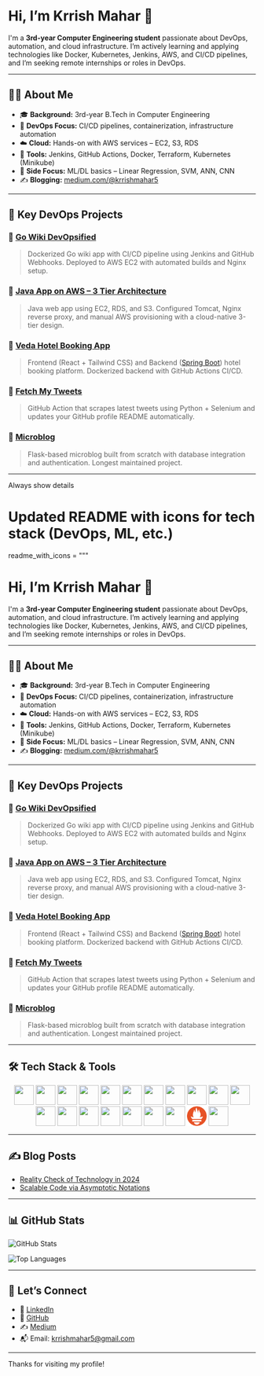 
# Hi, I’m Krrish Mahar 👋

I'm a **3rd-year Computer Engineering student** passionate about DevOps, automation, and cloud infrastructure. I’m actively learning and applying technologies like Docker, Kubernetes, Jenkins, AWS, and CI/CD pipelines, and I’m seeking remote internships or roles in DevOps.

---

## 🧑‍💻 About Me

- 🎓 **Background:** 3rd-year B.Tech in Computer Engineering
- 🌱 **DevOps Focus:** CI/CD pipelines, containerization, infrastructure automation
- ☁️ **Cloud:** Hands-on with AWS services – EC2, S3, RDS
- 🐳 **Tools:** Jenkins, GitHub Actions, Docker, Terraform, Kubernetes (Minikube)
- 🤖 **Side Focus:** ML/DL basics – Linear Regression, SVM, ANN, CNN
- ✍️ **Blogging:** [medium.com/@krrishmahar5](https://medium.com/@krrishmahar5)

---

## 🚀 Key DevOps Projects

### 🔹 [Go Wiki DevOpsified](https://github.com/krrishmahar/go-wiki-devopsified)
> Dockerized Go wiki app with CI/CD pipeline using Jenkins and GitHub Webhooks. Deployed to AWS EC2 with automated builds and Nginx setup.

### 🔹 [Java App on AWS – 3 Tier Architecture](https://github.com/krrishmahar/Java-App-on-AWS-3-Tier-Architecture)
> Java web app using EC2, RDS, and S3. Configured Tomcat, Nginx reverse proxy, and manual AWS provisioning with a cloud-native 3-tier design.

### 🔹 [Veda Hotel Booking App](https://github.com/krrishmahar/veda-app)
> Frontend (React + Tailwind CSS) and Backend ([Spring Boot](https://github.com/krrishmahar/veda-app-backend)) hotel booking platform. Dockerized backend with GitHub Actions CI/CD.

### 🔹 [Fetch My Tweets](https://github.com/krrishmahar/fetch-tweets)
> GitHub Action that scrapes latest tweets using Python + Selenium and updates your GitHub profile README automatically.

### 🔹 [Microblog](https://github.com/krrishmahar/my-microblog)
> Flask-based microblog built from scratch with database integration and authentication. Longest maintained project.

---

Always show details
# Updated README with icons for tech stack (DevOps, ML, etc.)
readme_with_icons = """
# Hi, I’m Krrish Mahar 👋

I'm a **3rd-year Computer Engineering student** passionate about DevOps, automation, and cloud infrastructure. I’m actively learning and applying technologies like Docker, Kubernetes, Jenkins, AWS, and CI/CD pipelines, and I’m seeking remote internships or roles in DevOps.

---

## 🧑‍💻 About Me

- 🎓 **Background:** 3rd-year B.Tech in Computer Engineering
- 🌱 **DevOps Focus:** CI/CD pipelines, containerization, infrastructure automation
- ☁️ **Cloud:** Hands-on with AWS services – EC2, S3, RDS
- 🐳 **Tools:** Jenkins, GitHub Actions, Docker, Terraform, Kubernetes (Minikube)
- 🤖 **Side Focus:** ML/DL basics – Linear Regression, SVM, ANN, CNN
- ✍️ **Blogging:** [medium.com/@krrishmahar5](https://medium.com/@krrishmahar5)

---

## 🚀 Key DevOps Projects

### 🔹 [Go Wiki DevOpsified](https://github.com/krrishmahar/go-wiki-devopsified)
> Dockerized Go wiki app with CI/CD pipeline using Jenkins and GitHub Webhooks. Deployed to AWS EC2 with automated builds and Nginx setup.

### 🔹 [Java App on AWS – 3 Tier Architecture](https://github.com/krrishmahar/Java-App-on-AWS-3-Tier-Architecture)
> Java web app using EC2, RDS, and S3. Configured Tomcat, Nginx reverse proxy, and manual AWS provisioning with a cloud-native 3-tier design.

### 🔹 [Veda Hotel Booking App](https://github.com/krrishmahar/veda-app)
> Frontend (React + Tailwind CSS) and Backend ([Spring Boot](https://github.com/krrishmahar/veda-app-backend)) hotel booking platform. Dockerized backend with GitHub Actions CI/CD.

### 🔹 [Fetch My Tweets](https://github.com/krrishmahar/fetch-tweets)
> GitHub Action that scrapes latest tweets using Python + Selenium and updates your GitHub profile README automatically.

### 🔹 [Microblog](https://github.com/krrishmahar/my-microblog)
> Flask-based microblog built from scratch with database integration and authentication. Longest maintained project.

---

## 🛠️ Tech Stack & Tools

<p align="center">
  <!-- Programming Languages -->
  <img src="https://cdn.jsdelivr.net/gh/devicons/devicon/icons/python/python-original.svg" width="40" height="40"/>
  <img src="https://cdn.jsdelivr.net/gh/devicons/devicon/icons/go/go-original.svg" width="40" height="40"/>
  <img src="https://cdn.jsdelivr.net/gh/devicons/devicon/icons/java/java-original.svg" width="40" height="40"/>
  <img src="https://cdn.jsdelivr.net/gh/devicons/devicon/icons/javascript/javascript-original.svg" width="40" height="40"/>
  
  <!-- DevOps Tools -->
  <img src="https://cdn.jsdelivr.net/gh/devicons/devicon/icons/docker/docker-original.svg" width="40" height="40"/>
  <img src="https://cdn.jsdelivr.net/gh/devicons/devicon/icons/kubernetes/kubernetes-plain.svg" width="40" height="40"/>
  <img src="https://cdn.jsdelivr.net/gh/devicons/devicon/icons/jenkins/jenkins-original.svg" width="40" height="40"/>
  <img src="https://cdn.jsdelivr.net/gh/devicons/devicon/icons/github/github-original.svg" width="40" height="40"/>
  <img src="https://cdn.jsdelivr.net/gh/devicons/devicon/icons/linux/linux-original.svg" width="40" height="40"/>
  <img src="https://cdn.jsdelivr.net/gh/devicons/devicon/icons/terraform/terraform-original.svg" width="40" height="40"/>

  <!-- Cloud -->
  <img src="https://cdn.jsdelivr.net/gh/devicons/devicon/icons/amazonwebservices/amazonwebservices-original.svg" width="40" height="40"/>

  <!-- Web Frameworks -->
  <img src="https://cdn.jsdelivr.net/gh/devicons/devicon/icons/react/react-original.svg" width="40" height="40"/>
  <img src="https://cdn.jsdelivr.net/gh/devicons/devicon/icons/spring/spring-original.svg" width="40" height="40"/>
  <img src="https://cdn.jsdelivr.net/gh/devicons/devicon/icons/flask/flask-original.svg" width="40" height="40"/>

  <!-- Databases -->
  <img src="https://cdn.jsdelivr.net/gh/devicons/devicon/icons/mysql/mysql-original.svg" width="40" height="40"/>
  <img src="https://cdn.jsdelivr.net/gh/devicons/devicon/icons/postgresql/postgresql-original.svg" width="40" height="40"/>

  <!-- ML Libraries -->
  <img src="https://cdn.jsdelivr.net/gh/devicons/devicon/icons/pytorch/pytorch-original.svg" width="40" height="40"/>
  <img src="https://cdn.jsdelivr.net/gh/devicons/devicon/icons/scikit-learn/scikit-learn-original.svg" width="40" height="40"/>

  <!-- Monitoring -->
  <img src="https://raw.githubusercontent.com/devicons/devicon/master/icons/prometheus/prometheus-original.svg" width="40" height="40"/>
  <img src="https://raw.githubusercontent.com/gilbarbara/logos/master/logos/grafana.svg" width="40" height="40"/>
</p>

---


## ✍️ Blog Posts

- [Reality Check of Technology in 2024](https://medium.com/@krrishmahar5/reality-check-of-technology-in-2024-f3df714dc564)
- [Scalable Code via Asymptotic Notations](https://medium.com/@krrishmahar5/scalable-code-via-asymptotic-notations-606050d27c57)

---

## 📊 GitHub Stats

![GitHub Stats](https://github-readme-stats.vercel.app/api?username=krrishmahar&show_icons=true&theme=radical)

<!-- Language stats based only on selected main projects -->
![Top Languages](https://github-readme-stats.vercel.app/api/top-langs/?username=krrishmahar&layout=compact&theme=radical&repo=go-wiki-devopsified,Java-App-on-AWS-3-Tier-Architecture,veda-app,veda-app-backend,my-microblog,fetch-tweets)

---

## 🤝 Let’s Connect

- 💼 [LinkedIn](https://linkedin.com/in/krrish-mahar)
- 🐙 [GitHub](https://github.com/krrishmahar)
- ✍️ [Medium](https://medium.com/@krrishmahar5)
- 📬 Email: krrishmahar5@gmail.com

---

Thanks for visiting my profile!
